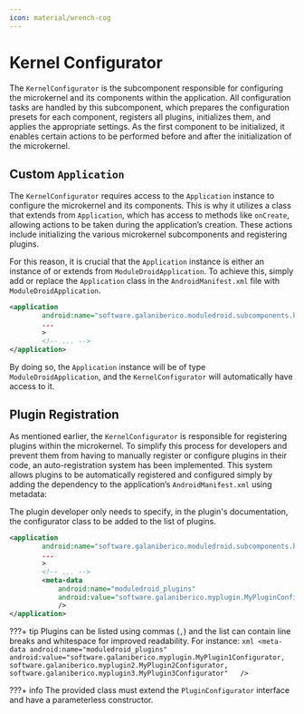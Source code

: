 ```yaml
---
icon: material/wrench-cog
---
```


# Kernel Configurator

The `KernelConfigurator` is the subcomponent responsible for configuring the microkernel and its components within the 
application. All configuration tasks are handled by this subcomponent, which prepares the configuration presets for each
component, registers all plugins, initializes them, and applies the appropriate settings. As the first component to be 
initialized, it enables certain actions to be performed before and after the initialization of the microkernel.

## Custom `Application`

The `KernelConfigurator` requires access to the `Application` instance to configure the microkernel and its components. 
This is why it utilizes a class that extends from `Application`, which has access to methods like `onCreate`, allowing 
actions to be taken during the application’s creation. These actions include initializing the various microkernel 
subcomponents and registering plugins.

For this reason, it is crucial that the `Application` instance is either an instance of or extends from 
`ModuleDroidApplication`. To achieve this, simply add or replace the `Application` class in the `AndroidManifest.xml` 
file with `ModuleDroidApplication`.

```xml
<application 
        android:name="software.galaniberico.moduledroid.subcomponents.kernelconfigurator.ModuleDroidApplication"
        ...
        > 
        <!-- ... -->
</application>
```

By doing so, the `Application` instance will be of type `ModuleDroidApplication`, and the `KernelConfigurator` will 
automatically have access to it.

## Plugin Registration

As mentioned earlier, the `KernelConfigurator` is responsible for registering plugins within the microkernel. To simplify
this process for developers and prevent them from having to manually register or configure plugins in their code, an 
auto-registration system has been implemented. This system allows plugins to be automatically registered and configured 
simply by adding the dependency to the application’s `AndroidManifest.xml` using metadata:

The plugin developer only needs to specify, in the plugin's documentation, the configurator class to be added to the list
of plugins.

```xml
<application 
        android:name="software.galaniberico.moduledroid.subcomponents.kernelconfigurator.ModuleDroidApplication"
        ...
        > 
        <!-- ... -->
        <meta-data
            android:name="moduledroid_plugins"
            android:value="software.galaniberico.myplugin.MyPluginConfigurator" 
            />
</application>
```

???+ tip
    Plugins can be listed using commas (`,`) and the list can contain line breaks and whitespace for improved readability. For instance:
    ```xml
    <meta-data
        android:name="moduledroid_plugins"
        android:value="software.galaniberico.myplugin.MyPlugin1Configurator,
                       software.galaniberico.myplugin2.MyPlugin2Configurator,
                       software.galaniberico.myplugin3.MyPlugin3Configurator"  
    />
    ```

???+ info
    The provided class must extend the `PluginConfigurator` interface and have a parameterless constructor.


